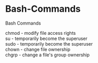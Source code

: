 # Bash-Commands
Bash Commands


chmod - modify file access rights
</br>
su - temporarily become the superuser
</br>
sudo - temporarily become the superuser
</br>
chown - change file ownership
</br>
chgrp - change a file's group ownership
</br>
